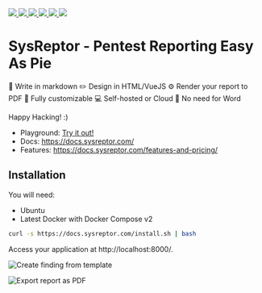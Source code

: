 <a href="https://github.com/syslifters/sysreptor/">
    <img src="https://img.shields.io/github/stars/Syslifters/sysreptor?color=yellow&style=flat-square">
</a>
<a href="https://github.com/syslifters/sysreptor/releases/latest">
    <img src="https://img.shields.io/github/v/release/syslifters/sysreptor?color=green&style=flat-square">
</a>
<a href="https://github.com/syslifters/sysreptor/releases/latest">
    <img src="https://img.shields.io/github/release-date/syslifters/sysreptor?color=blue&style=flat-square">
</a>
<a href="https://github.com/syslifters/sysreptor/releases/latest">
    <img src="https://img.shields.io/github/repo-size/syslifters/sysreptor?color=red&style=flat-square">
</a>
<a href="https://www.linkedin.com/company/syslifters/">
    <img src="https://img.shields.io/badge/-Linkedin-blue?style=flat-square&logo=linkedin">
</a>
<a href="https://twitter.com/intent/user?screen_name=sysreptor">
    <img src="https://img.shields.io/twitter/follow/sysreptor?style=social">
</a><br>

# SysReptor - Pentest Reporting Easy As Pie

📝 Write in markdown
✏️ Design in HTML/VueJS
⚙️ Render your report to PDF
🚀 Fully customizable
💻 Self-hosted or Cloud
🎉 No need for Word

Happy Hacking! :)  


* Playground: [Try it out!](https://cloud.sysreptor.com/demo)
* Docs: https://docs.sysreptor.com/
* Features: https://docs.sysreptor.com/features-and-pricing/


## Installation
You will need:
* Ubuntu
* Latest Docker with Docker Compose v2

```bash
curl -s https://docs.sysreptor.com/install.sh | bash
```

Access your application at http://localhost:8000/.


![Create finding from template](https://docs.sysreptor.com/images/create_finding_from_template.gif)

![Export report as PDF](https://docs.sysreptor.com/images/export_project.gif)


